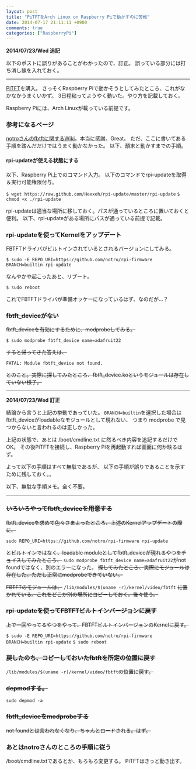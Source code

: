 ```yaml
---
layout: post
title: "PiTFTをArch Linux on Raspberry Piで動かすのに苦戦"
date: 2014-07-17 21:11:11 +0900
comments: true
categories: ["RaspberryPi"]
---
```


**2014/07/23/Wed 追記**

以下のポストに誤りがあることがわかったので、訂正。
誤っている部分には打ち消し線を入れておく。

------

[PiTFT](http://www.adafruit.com/products/1601)を購入。
さっそくRaspberry Piで動かそうとしてみたところ、これがなかなかうまくいかず。
3日程粘ってようやく動いた。やり方を記載しておく。

Raspberry Piには、Arch Linuxが載っている前提です。

### 参考になるページ

[notroさんのfbtftに関するWiki](https://github.com/notro/fbtft/wiki)。本当に感謝。Great。
ただ、ここに書いてある手順を踏んだだけではうまく動かなかった。
以下、顛末と動かすまでの手順。

#### rpi-updateが使える状態にする

以下、Raspberry Pi上でのコマンド入力。
以下のコマンドでrpi-updateを取得＆実行可能権限付与。

`$ wget https://raw.github.com/Hexxeh/rpi-update/master/rpi-update`
`$ chmod +x ./rpi-update`

rpi-updateは適当な場所に移しておく。パスが通っているところに置いておくと便利。
以下、rpi-updateがある場所にパスが通っている前提で記載。

### rpi-updateを使ってKernelをアップデート

FBTFTドライバがビルトインされているとされるバージョンにしてみる。

`$ sudo -E REPO_URI=https://github.com/notro/rpi-firmware BRANCH=builtin rpi-update`

なんやかや起こったあと、リブート。

`$ sudo reboot`

これでFBTFTドライバが準備オッケーになっているはず、なのだが…？

### ~~fbtft_deviceがない~~

~~fbtft_deviceを有効にするために、modprobeしてみる。~~

`$ sudo modprobe fbtft_device name=adafruit22`

~~すると帰ってきた答えは、~~

`FATAL: Module fbtft_device not found.`

~~とのこと。実際に探してみたところ、fbtft_device.koというモジュールは存在していない様子。~~

----

**2014/07/23/Wed 訂正**

結論から言うと上記の挙動であっていた。
`BRANCH=builtin`を選択した場合はfbtft_deviceがloadableなモジュールとして現れない、
つまり modprobe で見つからないと言われるのは正しかった。

上記の状態で、あとは /boot/cmdline.txt に然るべき内容を追記するだけでOK。
その後PiTFTを接続し、Raspberry Piを再起動すれば画面に何か映るはず。

よって以下の手順はすべて無駄であるが、
以下の手順が誤りであることを示すために残しておく。。


以下、無駄な手順メモ。全く不要。

----

### ~~いろいろやってfbtft_deviceを用意する~~

~~fbtft_deviceを求めて色々さまよったところ、上述のKernelアップデートの際に、~~

`sudo REPO_URI=https://github.com/notro/rpi-firmware rpi-update`

~~とビルトインではなく、loadable moduleとしてfbtft_deviceが現れるやつをチョイスしてみたところ、~~
`sudo modprobe fbtft_device name=adafruit22`がnot foundではなく、別のエラーになった。
~~探してみたところ、実際にモジュールは存在した。ただし正常にmodprobeできていない。~~

~~FBTFTのモジュールは、~~
`/lib/modules/$(uname -r)/kernel/video/fbtft`
~~に置かれている。これをどこか別の場所にコピーしておく。後々使う。~~

### ~~rpi-updateを使ってFBTFTビルトインバージョンに戻す~~

~~上で一回やってるやつをやって、FBTFTビルトインバージョンのKernelに戻す。~~

`$ sudo -E REPO_URI=https://github.com/notro/rpi-firmware BRANCH=builtin rpi-update`
`$ sudo reboot`

### ~~戻したのち、コピーしておいたfbtftを所定の位置に戻す~~

`/lib/modules/$(uname -r)/kernel/video/fbtft`~~の位置に戻す。~~

### ~~depmodする。~~

`sudo depmod -a`

### ~~fbtft_deviceをmodprobeする~~

~~not foundとは言われなくなり、ちゃんとロードされる。はず。~~

### あとはnotroさんのところの手順に従う

/boot/cmdline.txtであるとか、もろもろ変更する。
PiTFTはきっと動き出す。


